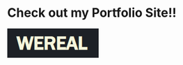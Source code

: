 
<h1>Check out my Portfolio Site!! </h2> 
<a href="https://wereal.github.io">
<img src="https://github.com/wereal/Wereal.github.io/blob/main/images/Screenshot.png">
</a>
